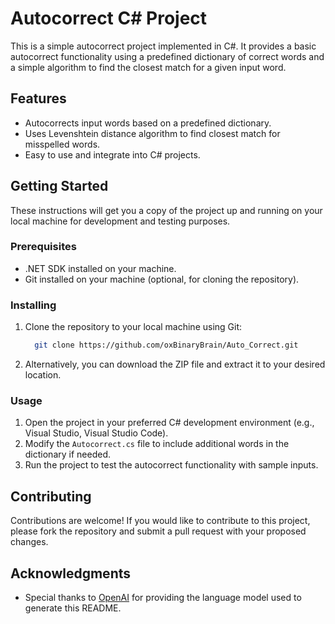 # Autocorrect C# Project

This is a simple autocorrect project implemented in C#. It provides a basic autocorrect functionality using a predefined dictionary of correct words and a simple algorithm to find the closest match for a given input word.

## Features

- Autocorrects input words based on a predefined dictionary.
- Uses Levenshtein distance algorithm to find closest match for misspelled words.
- Easy to use and integrate into C# projects.

## Getting Started

These instructions will get you a copy of the project up and running on your local machine for development and testing purposes.

### Prerequisites

- .NET SDK installed on your machine.
- Git installed on your machine (optional, for cloning the repository).

### Installing

1. Clone the repository to your local machine using Git:
   ```bash
     git clone https://github.com/oxBinaryBrain/Auto_Correct.git
    ```


3. Alternatively, you can download the ZIP file and extract it to your desired location.

### Usage

1. Open the project in your preferred C# development environment (e.g., Visual Studio, Visual Studio Code).
2. Modify the `Autocorrect.cs` file to include additional words in the dictionary if needed.
3. Run the project to test the autocorrect functionality with sample inputs.

## Contributing

Contributions are welcome! If you would like to contribute to this project, please fork the repository and submit a pull request with your proposed changes.

## Acknowledgments

- Special thanks to [OpenAI](https://openai.com) for providing the language model used to generate this README.

